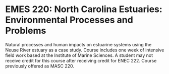 # EMES 220: North Carolina Estuaries: Environmental Processes and Problems

Natural processes and human impacts on estuarine systems using the Neuse River estuary as a case study. Course includes one week of intensive field work based at the Institute of Marine Sciences. A student may not receive credit for this course after receiving credit for ENEC 222. Course previously offered as MASC 220.